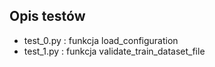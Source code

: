## Opis testów

- test_0.py  : funkcja load_configuration
- test_1.py  : funkcja validate_train_dataset_file
